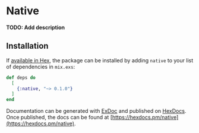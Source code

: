 # Native

**TODO: Add description**

## Installation

If [available in Hex](https://hex.pm/docs/publish), the package can be installed
by adding `native` to your list of dependencies in `mix.exs`:

```elixir
def deps do
  [
    {:native, "~> 0.1.0"}
  ]
end
```

Documentation can be generated with [ExDoc](https://github.com/elixir-lang/ex_doc)
and published on [HexDocs](https://hexdocs.pm). Once published, the docs can
be found at [https://hexdocs.pm/native](https://hexdocs.pm/native).


